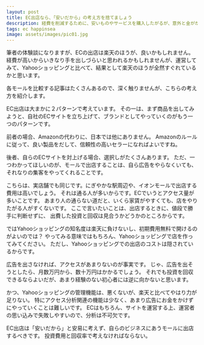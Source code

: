 ```yaml
---
layout: post
title: EC出店なら、「安いだから」の考え方を捨てましょう
description: 経費を削減するために、安いものやサービスを購入したがるが、意外と金がかかる場合は多い
tags: ec happinsea
image: assets/images/pic01.jpg
---
```


筆者の体験談になりますが、ECの出店は楽天のほうが、良いかもしれません。
経費が高いからいきなり手を出しづらいと思われるかもしれませんが、運営してみて、Yahooショッピングと比べて、結果として楽天のほうが全然すぐれているかと思います。

各モールを比較する記事はたくさんあるので、深く触りませんが、こちらの考え方を紹介します。

EC出店は大まかに２パターンで考えています。
その一は、まず商品を出してみようと、自社のECサイトを立ち上げて、ブランドとしてやっていくのがもう一つのパターンです。

前者の場合、Amazonの代わりに、日本では他にありません。
Amazonのルールに従って、良い製品をだして、信頼性の高いセラーになればよいですね。

後者、自らのECサイトを対上げる場合、選択しがたくさんあります。
ただ、一つわかってほしいのが、モールで出店することは、自ら広告をやらなくいても、それなりの集客をやってくれることです。

こちらは、実店舗でも同じです。にぎやかな駅周辺や、イオンモールで出店する費用は高いでしょう。
それは通る人が多いからです。ECでいうとアクセス量が多いことです。
あまり人の通らない道だと、いくら家賃がやすくても、店をやりたがる人がすくないです。
ここで言いたいことは、出店するときに、値段で勝手に判断せずに、
出費した投資と回収は見合うかどうかのところからです。

ではYahooショッピングの知名度は楽天に負けないし、初期費用無料で開けるのがよいのでは？
やってみる意味ではもちろん、Yahooショッピングで店を作ってみてください。
ただし、Yahooショッピングでの出店のコストは隠されているからです。

広告を出さなければ、アクセスがあまりないのが事実です。
じゃ、広告を出そうとしたら、月数万円から、数十万円はかかるでしょう。
それでも投資を回収できるならよいだが、あまり経験のない初心者には逆に向かないと思います。

かつ、Yahooショッピングの管理機能は、悪くないが、楽天と比べてやはり力が足りない。
特にアクセス分析関連の機能は少なく、あまり広告にお金をかけずにやっていくことは難しいです。
ECはもちろん、サイトを運営する上、運営者の思い込みで失敗しやすいので、分析は不可欠です。

EC出店は「安いだから」と安易に考えず、自らのビジネスにあうモールに出店するべきです。
投資費用と回収率で考えなければならない。
